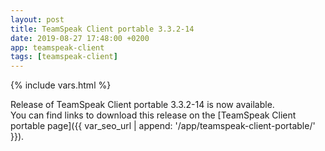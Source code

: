 ```yaml
---
layout: post
title: TeamSpeak Client portable 3.3.2-14
date: 2019-08-27 17:48:00 +0200
app: teamspeak-client
tags: [teamspeak-client]
---
```

{% include vars.html %}

Release of TeamSpeak Client portable 3.3.2-14 is now available.<br />
You can find links to download this release on the [TeamSpeak Client portable page]({{ var_seo_url | append: '/app/teamspeak-client-portable/' }}).